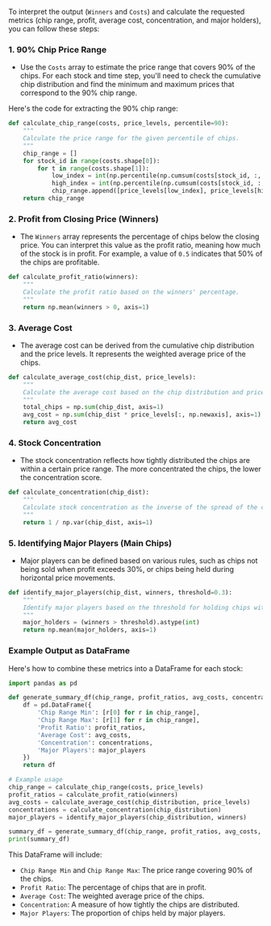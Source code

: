 To interpret the output (`Winners` and `Costs`) and calculate the requested metrics (chip range, profit, average cost, concentration, and major holders), you can follow these steps:

### 1. **90% Chip Price Range**  
   - Use the `Costs` array to estimate the price range that covers 90% of the chips. For each stock and time step, you'll need to check the cumulative chip distribution and find the minimum and maximum prices that correspond to the 90% chip range.

   Here's the code for extracting the 90% chip range:

   ```python
   def calculate_chip_range(costs, price_levels, percentile=90):
       """
       Calculate the price range for the given percentile of chips.
       """
       chip_range = []
       for stock_id in range(costs.shape[0]):
           for t in range(costs.shape[1]):
               low_index = int(np.percentile(np.cumsum(costs[stock_id, :, t]), (100 - percentile)))
               high_index = int(np.percentile(np.cumsum(costs[stock_id, :, t]), percentile))
               chip_range.append([price_levels[low_index], price_levels[high_index]])
       return chip_range
   ```

### 2. **Profit from Closing Price (Winners)**  
   - The `Winners` array represents the percentage of chips below the closing price. You can interpret this value as the profit ratio, meaning how much of the stock is in profit. For example, a value of `0.5` indicates that 50% of the chips are profitable.

   ```python
   def calculate_profit_ratio(winners):
       """
       Calculate the profit ratio based on the winners' percentage.
       """
       return np.mean(winners > 0, axis=1)
   ```

### 3. **Average Cost**  
   - The average cost can be derived from the cumulative chip distribution and the price levels. It represents the weighted average price of the chips.

   ```python
   def calculate_average_cost(chip_dist, price_levels):
       """
       Calculate the average cost based on the chip distribution and price levels.
       """
       total_chips = np.sum(chip_dist, axis=1)
       avg_cost = np.sum(chip_dist * price_levels[:, np.newaxis], axis=1) / total_chips
       return avg_cost
   ```

### 4. **Stock Concentration**  
   - The stock concentration reflects how tightly distributed the chips are within a certain price range. The more concentrated the chips, the lower the concentration score.

   ```python
   def calculate_concentration(chip_dist):
       """
       Calculate stock concentration as the inverse of the spread of the chip distribution.
       """
       return 1 / np.var(chip_dist, axis=1)
   ```

### 5. **Identifying Major Players (Main Chips)**  
   - Major players can be defined based on various rules, such as chips not being sold when profit exceeds 30%, or chips being held during horizontal price movements.

   ```python
   def identify_major_players(chip_dist, winners, threshold=0.3):
       """
       Identify major players based on the threshold for holding chips without selling.
       """
       major_holders = (winners > threshold).astype(int)
       return np.mean(major_holders, axis=1)
   ```

### Example Output as DataFrame

Here's how to combine these metrics into a DataFrame for each stock:

```python
import pandas as pd

def generate_summary_df(chip_range, profit_ratios, avg_costs, concentrations, major_players):
    df = pd.DataFrame({
        'Chip Range Min': [r[0] for r in chip_range],
        'Chip Range Max': [r[1] for r in chip_range],
        'Profit Ratio': profit_ratios,
        'Average Cost': avg_costs,
        'Concentration': concentrations,
        'Major Players': major_players
    })
    return df

# Example usage
chip_range = calculate_chip_range(costs, price_levels)
profit_ratios = calculate_profit_ratio(winners)
avg_costs = calculate_average_cost(chip_distribution, price_levels)
concentrations = calculate_concentration(chip_distribution)
major_players = identify_major_players(chip_distribution, winners)

summary_df = generate_summary_df(chip_range, profit_ratios, avg_costs, concentrations, major_players)
print(summary_df)
```

This DataFrame will include:
- `Chip Range Min` and `Chip Range Max`: The price range covering 90% of the chips.
- `Profit Ratio`: The percentage of chips that are in profit.
- `Average Cost`: The weighted average price of the chips.
- `Concentration`: A measure of how tightly the chips are distributed.
- `Major Players`: The proportion of chips held by major players.